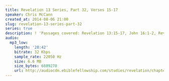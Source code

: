 ```yaml
---
title: Revelation 13 Series, Part 32, Verses 15-17
speaker: Chris McCann
created_at: 2014-08-06 21:00
slug: revelation-13-series-part-32
series: true
description: ! 'Passages covered: Revelation 13:15-17, John 16:1-2, Revelation 2:9.'
audio:
  mp3_low:
    length: '28:42'
    bitrate: 32 Kbps
    sample_rate: 22050 Hz
    size: 6.6 MB
    size_bytes: 6889278
    url: http://audiocdn.ebiblefellowship.com/studies/revelation/chapter-13/2014.08.06_McCann_-_Revelation_13_Series_Part_32.mp3
---
```

